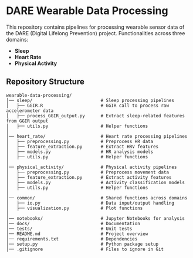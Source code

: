 # DARE Wearable Data Processing 
This repository contains pipelines for processing wearable sensor data of the DARE (Digital Lifelong Prevention) project. 
Functionalities across three domains:
- **Sleep**
- **Heart Rate**
- **Physical Activity**

## Repository Structure

```
wearable-data-processing/
│── sleep/                          # Sleep processing pipelines
│   ├── GGIR.R                      # GGIR call to process raw accelerometer data
│   ├── process_GGIR_output.py      # Extract sleep-related features from GGIR output
│   ├── utils.py                    # Helper functions
│
│── heart_rate/                     # Heart rate processing pipelines
│   ├── preprocessing.py            # Preprocess HR data
│   ├── feature_extraction.py       # Extract HRV features
│   ├── models.py                   # HR analysis models
│   ├── utils.py                    # Helper functions
│
│── physical_activity/              # Physical activity pipelines
│   ├── preprocessing.py            # Preprocess movement data
│   ├── feature_extraction.py       # Extract activity features
│   ├── models.py                   # Activity classification models
│   ├── utils.py                    # Helper functions
│
│── common/                         # Shared functions across domains
│   ├── io.py                       # Data input/output handling
│   ├── visualization.py            # Plot functions
│
│── notebooks/                      # Jupyter Notebooks for analysis
│── docs/                           # Documentation
│── tests/                          # Unit tests
│── README.md                       # Project overview
│── requirements.txt                # Dependencies
│── setup.py                        # Python package setup
│── .gitignore                      # Files to ignore in Git
```
